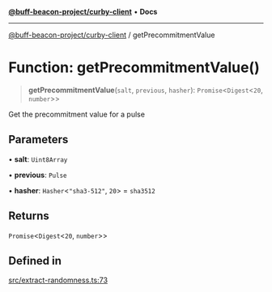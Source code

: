 [**@buff-beacon-project/curby-client**](../index.md) • **Docs**

***

[@buff-beacon-project/curby-client](../index.md) / getPrecommitmentValue

# Function: getPrecommitmentValue()

> **getPrecommitmentValue**(`salt`, `previous`, `hasher`): `Promise`\<`Digest`\<`20`, `number`\>\>

Get the precommitment value for a pulse

## Parameters

• **salt**: `Uint8Array`

• **previous**: `Pulse`

• **hasher**: `Hasher`\<`"sha3-512"`, `20`\> = `sha3512`

## Returns

`Promise`\<`Digest`\<`20`, `number`\>\>

## Defined in

[src/extract-randomness.ts:73](https://github.com/buff-beacon-project/curby-js-client/blob/a66d984f301cf986f3d63ed0a96c3b3cbe7f067a/src/extract-randomness.ts#L73)

